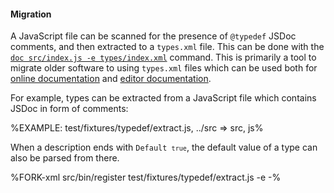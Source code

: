 
#### Migration

A JavaScript file can be scanned for the presence of `@typedef` JSDoc comments, and then extracted to a `types.xml` file. This can be done with the [`doc src/index.js -e types/index.xml`](t) command. This is primarily a tool to migrate older software to using `types.xml` files which can be used both for [online documentation](#online-documentation) and [editor documentation](#editor-documentation).

For example, types can be extracted from a JavaScript file which contains JSDoc in form of comments:

%EXAMPLE: test/fixtures/typedef/extract.js, ../src => src, js%

When a description ends with <code>Default `true`</code>, the default value of a type can also be parsed from there.

%FORK-xml src/bin/register test/fixtures/typedef/extract.js -e -%
